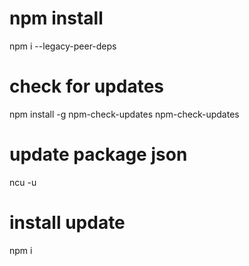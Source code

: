 # npm install

npm i --legacy-peer-deps

# check for updates

npm install -g npm-check-updates
npm-check-updates

# update package json

ncu -u

# install update

npm i
